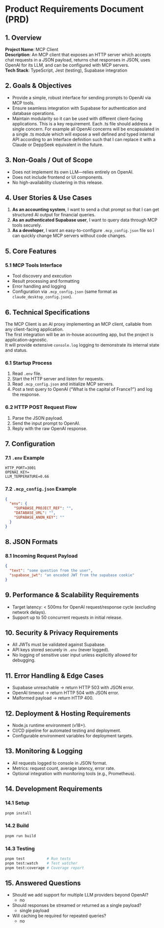 
# Product Requirements Document (PRD)

## 1. Overview
**Project Name**: MCP Client  
**Description**: An MCP client that exposes an HTTP server which accepts chat requests in a JSON payload, returns chat responses in JSON, uses OpenAI for its LLM, and can be configured with MCP servers.  
**Tech Stack**: TypeScript, Jest (testing), Supabase integration  

## 2. Goals & Objectives
- Provide a simple, robust interface for sending prompts to OpenAI via MCP tools.  
- Ensure seamless integration with Supabase for authentication and database operations.  
- Maintain modularity so it can be used with different client-facing applications. This is a key requirement. Each .ts file should address a single concern. For example all OpenAI concerns will be encapsulated in a
single .ts module which will expose a well defined and typed internal API according to an Interface definition such that I can replace it with a Claude or DeppSeek equivalent in the future.

## 3. Non-Goals / Out of Scope
- Does not implement its own LLM—relies entirely on OpenAI.  
- Does not include frontend or UI components.  
- No high-availability clustering in this release.  

## 4. User Stories & Use Cases
1. **As an accounting system**, I want to send a chat prompt so that I can get structured AI output for financial queries.  
2. **As an authenticated Supabase user**, I want to query data through MCP tools securely.  
3. **As a developer**, I want an easy-to-configure `.mcp_config.json` file so I can quickly change MCP servers without code changes.  

## 5. Core Features

### 5.1 MCP Tools Interface
- Tool discovery and execution  
- Result processing and formatting  
- Error handling and logging  
- Configuration via `.mcp_config.json` (same format as `claude_desktop_config.json`).  

## 6. Technical Specifications
The MCP Client is an AI proxy implementing an MCP client, callable from any client-facing application.  
The first integration will be an in-house accounting app, but the project is application-agnostic.  
It will provide extensive `console.log` logging to demonstrate its internal state and status.  

### 6.1 Startup Process
1. Read `.env` file.  
2. Start the HTTP server and listen for requests.  
3. Read `.mcp_config.json` and initialize MCP servers.  
4. Post a test query to OpenAI (“What is the capital of France?”) and log the response.  

### 6.2 HTTP POST Request Flow
1. Parse the JSON payload.  
2. Send the input prompt to OpenAI.  
3. Reply with the raw OpenAI response.  

## 7. Configuration
### 7.1 `.env` Example
```env
HTTP_PORT=3001
OPENAI_KEY=
LLM_TEMPERATURE=0.66
```

### 7.2 `.mcp_config.json` Example
```json
{
  "env": {
    "SUPABASE_PROJECT_REF": "",
    "DATABASE_URL": "",
    "SUPABASE_ANON_KEY": ""
  }
}
```

## 8. JSON Formats
### 8.1 Incoming Request Payload
```json
{
  "text": "some question from the user",
  "supabase_jwt": "an encoded JWT from the supabase cookie"
}
```

## 9. Performance & Scalability Requirements
- Target latency: < 500ms for OpenAI request/response cycle (excluding network delays).  
- Support up to 50 concurrent requests in initial release.  

## 10. Security & Privacy Requirements
- All JWTs must be validated against Supabase.  
- API keys stored securely in `.env` (never logged).  
- No logging of sensitive user input unless explicitly allowed for debugging.  

## 11. Error Handling & Edge Cases
- Supabase unreachable → return HTTP 503 with JSON error.  
- OpenAI timeout → return HTTP 504 with JSON error.  
- Malformed payload → return HTTP 400.  

## 12. Deployment & Hosting Requirements
- Node.js runtime environment (v18+).  
- CI/CD pipeline for automated testing and deployment.  
- Configurable environment variables for deployment targets.  

## 13. Monitoring & Logging
- All requests logged to console in JSON format.  
- Metrics: request count, average latency, error rate.  
- Optional integration with monitoring tools (e.g., Prometheus).  

## 14. Development Requirements
### 14.1 Setup
```bash
pnpm install
```

### 14.2 Build
```bash
pnpm run build
```

### 14.3 Testing
```bash
pnpm test          # Run tests
pnpm test:watch    # Test watcher
pnpm test:coverage # Coverage report
```

## 15. Answered Questions
- Should we add support for multiple LLM providers beyond OpenAI?  
  - no
- Should responses be streamed or returned as a single payload?  
  - single payload
- Will caching be required for repeated queries?  
  - no
